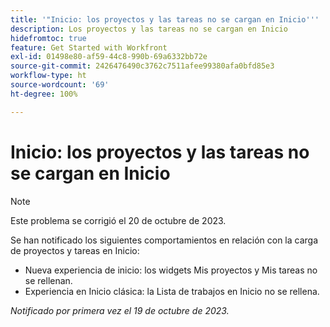 ```yaml
---
title: '"Inicio: los proyectos y las tareas no se cargan en Inicio'''
description: Los proyectos y las tareas no se cargan en Inicio
hidefromtoc: true
feature: Get Started with Workfront
exl-id: 01498e80-af59-44c8-990b-69a6332bb72e
source-git-commit: 2426476490c3762c7511afee99380afa0bfd85e3
workflow-type: ht
source-wordcount: '69'
ht-degree: 100%

---
```


# Inicio: los proyectos y las tareas no se cargan en Inicio

>[!NOTE]
>
>Este problema se corrigió el 20 de octubre de 2023.

Se han notificado los siguientes comportamientos en relación con la carga de proyectos y tareas en Inicio:

* Nueva experiencia de inicio: los widgets Mis proyectos y Mis tareas no se rellenan.
* Experiencia en Inicio clásica: la Lista de trabajos en Inicio no se rellena.

_Notificado por primera vez el 19 de octubre de 2023._
